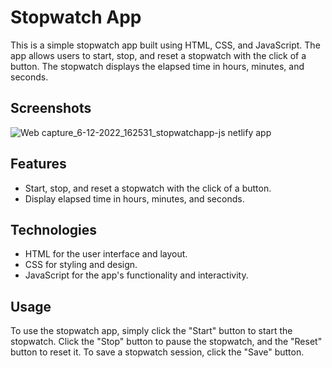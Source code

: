 # Stopwatch App
This is a simple stopwatch app built using HTML, CSS, and JavaScript. The app allows users to start, stop, and reset a stopwatch with the click of a button. The stopwatch displays the elapsed time in hours, minutes, and seconds.

## Screenshots
![Web capture_6-12-2022_162531_stopwatchapp-js netlify app](https://user-images.githubusercontent.com/110158807/205893036-02042456-73f5-4921-abab-e87b5f384e92.jpeg)

## Features
- Start, stop, and reset a stopwatch with the click of a button.
- Display elapsed time in hours, minutes, and seconds.

## Technologies
- HTML for the user interface and layout.
- CSS for styling and design.
- JavaScript for the app's functionality and interactivity.

## Usage
To use the stopwatch app, simply click the "Start" button to start the stopwatch. Click the "Stop" button to pause the stopwatch, and the "Reset" button to reset it. To save a stopwatch session, click the "Save" button. 
